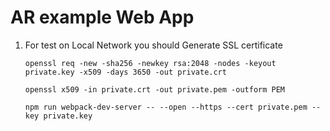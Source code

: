 AR example Web App
==================

1. For test on Local Network you should Generate SSL certificate 

    ```openssl req -new -sha256 -newkey rsa:2048 -nodes -keyout private.key -x509 -days 3650 -out private.crt```
    
    ```openssl x509 -in private.crt -out private.pem -outform PEM```
    
    ```npm run webpack-dev-server -- --open --https --cert private.pem --key private.key```
